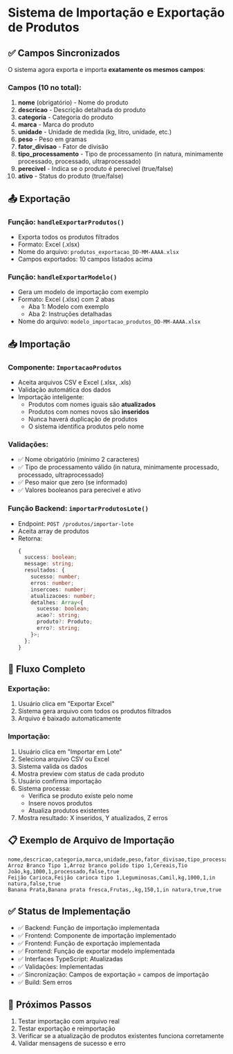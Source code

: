 # Sistema de Importação e Exportação de Produtos

## ✅ Campos Sincronizados

O sistema agora exporta e importa **exatamente os mesmos campos**:

### Campos (10 no total):

1. **nome** (obrigatório) - Nome do produto
2. **descricao** - Descrição detalhada do produto
3. **categoria** - Categoria do produto
4. **marca** - Marca do produto
5. **unidade** - Unidade de medida (kg, litro, unidade, etc.)
6. **peso** - Peso em gramas
7. **fator_divisao** - Fator de divisão
8. **tipo_processamento** - Tipo de processamento (in natura, minimamente processado, processado, ultraprocessado)
9. **perecivel** - Indica se o produto é perecível (true/false)
10. **ativo** - Status do produto (true/false)

## 📤 Exportação

### Função: `handleExportarProdutos()`
- Exporta todos os produtos filtrados
- Formato: Excel (.xlsx)
- Nome do arquivo: `produtos_exportacao_DD-MM-AAAA.xlsx`
- Campos exportados: 10 campos listados acima

### Função: `handleExportarModelo()`
- Gera um modelo de importação com exemplo
- Formato: Excel (.xlsx) com 2 abas
  - Aba 1: Modelo com exemplo
  - Aba 2: Instruções detalhadas
- Nome do arquivo: `modelo_importacao_produtos_DD-MM-AAAA.xlsx`

## 📥 Importação

### Componente: `ImportacaoProdutos`
- Aceita arquivos CSV e Excel (.xlsx, .xls)
- Validação automática dos dados
- Importação inteligente:
  - Produtos com nomes iguais são **atualizados**
  - Produtos com nomes novos são **inseridos**
  - Nunca haverá duplicação de produtos
  - O sistema identifica produtos pelo nome

### Validações:
- ✅ Nome obrigatório (mínimo 2 caracteres)
- ✅ Tipo de processamento válido (in natura, minimamente processado, processado, ultraprocessado)
- ✅ Peso maior que zero (se informado)
- ✅ Valores booleanos para perecivel e ativo

### Função Backend: `importarProdutosLote()`
- Endpoint: `POST /produtos/importar-lote`
- Aceita array de produtos
- Retorna:
  ```typescript
  {
    success: boolean;
    message: string;
    resultados: {
      sucesso: number;
      erros: number;
      insercoes: number;
      atualizacoes: number;
      detalhes: Array<{
        sucesso: boolean;
        acao?: string;
        produto?: Produto;
        erro?: string;
      }>;
    };
  }
  ```

## 🔄 Fluxo Completo

### Exportação:
1. Usuário clica em "Exportar Excel"
2. Sistema gera arquivo com todos os produtos filtrados
3. Arquivo é baixado automaticamente

### Importação:
1. Usuário clica em "Importar em Lote"
2. Seleciona arquivo CSV ou Excel
3. Sistema valida os dados
4. Mostra preview com status de cada produto
5. Usuário confirma importação
6. Sistema processa:
   - Verifica se produto existe pelo nome
   - Insere novos produtos
   - Atualiza produtos existentes
7. Mostra resultado: X inseridos, Y atualizados, Z erros

## 📋 Exemplo de Arquivo de Importação

```csv
nome,descricao,categoria,marca,unidade,peso,fator_divisao,tipo_processamento,perecivel,ativo
Arroz Branco Tipo 1,Arroz branco polido tipo 1,Cereais,Tio João,kg,1000,1,processado,false,true
Feijão Carioca,Feijão carioca tipo 1,Leguminosas,Camil,kg,1000,1,in natura,false,true
Banana Prata,Banana prata fresca,Frutas,,kg,150,1,in natura,true,true
```

## ✅ Status de Implementação

- ✅ Backend: Função de importação implementada
- ✅ Frontend: Componente de importação implementado
- ✅ Frontend: Função de exportação implementada
- ✅ Frontend: Função de exportar modelo implementada
- ✅ Interfaces TypeScript: Atualizadas
- ✅ Validações: Implementadas
- ✅ Sincronização: Campos de exportação = campos de importação
- ✅ Build: Sem erros

## 🎯 Próximos Passos

1. Testar importação com arquivo real
2. Testar exportação e reimportação
3. Verificar se a atualização de produtos existentes funciona corretamente
4. Validar mensagens de sucesso e erro
